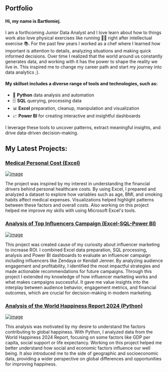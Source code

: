 ## Portfolio

#### Hi, my name is Bartłomiej.

I am a forthcoming Junior Data Analyst and I love learn about how to things work also love physical exercises like running 🏃‍♂️ right after intellectual exercise 📚. For the past few years I worked as a chef where I learned how important is attention to details, analyzing situations and making quick informed decisions.
Over time I realized that the world around us constantly generates data, and working with it has the power to shape the reality we live in. This inspired me to change my career path and start my journey into data analytics ;).


#### My skillset includes a diverse range of tools and technologies, such as:

- 🐍 **Python** data analysis and automation
- 🗄️ **SQL** querying, processing data
- 📊 **Excel** preparation, cleanup, manipulation and visualization
- 📈 **Power BI** for creating interactive and insightful dashboards

I leverage these tools to uncover patterns, extract meaningful insights, and drive data-driven decision-making.

## My Latest Projects:

### [Medical Personal Cost (Excel)](https://github.com/BartlomiejIT/Portfolio-Projects/tree/main/Analysis%20of%20Medical%20Personal%20Cost%20(Excel))

[![image](https://github.com/user-attachments/assets/24cb8aa4-a4ae-4168-a345-438f37ce4421)
](https://github.com/BartlomiejIT/Portfolio-Projects/tree/main/Analysis%20of%20Medical%20Personal%20Cost%20(Excel)) 

The project was inspired by my interest in understanding the financial drivers behind personal healthcare costs. By using Excel, I prepared and analyzed a dataset to explore how variables such as age, BMI, and smoking habits affect medical expenses. Visualizations helped highlight patterns between these factors and overall costs.
Also working on this project helped me improve my skills with using Microsoft Excel's tools.

### [Analysis of Top Influencers Campaign (Excel-SQL-Power BI)](https://github.com/BartlomiejIT/Portfolio-Projects/tree/main/Analysis%20Top%20Influencers%20Campaign%20(Excel%20-%20SQL%20-%20Power%20BI))

[![image](https://github.com/user-attachments/assets/7bda1393-069c-4411-a410-fe771a265392)](https://github.com/BartlomiejIT/Portfolio-Projects/tree/main/Analysis%20Top%20Influencers%20Campaign%20(Excel%20-%20SQL%20-%20Power%20BI))

This project was created cause of my curiosity about influencer marketing to increase ROI. I combined Excel data preparation, SQL processing, analysis and Power BI dashboards to evaluate an influencer campaign including influencers like Zendaya or Kendall Jenner. By analyzing audience engagement and profitability, I identified the most impactful strategies and made actionable recommendations for future campaigns.
Through this project I extended my knowledge of how influencer marketing works and what makes campaigns successful. It gave me value insights into the interplay between audience behavior, engagement metrics, and financial outcomes, which are crucial for decision-making in modern marketing.

### [Analysis of the World Happiness Report 2024 (Python)](https://github.com/BartlomiejIT/Portfolio-Projects/tree/main/World%20Happiness%20Report%202024%20(Python))

[![image](https://github.com/user-attachments/assets/7310e5b4-56ea-44df-8223-b7cfa6e0857c)
](https://github.com/BartlomiejIT/Portfolio-Projects/tree/main/World%20Happiness%20Report%202024%20(Python))


This analysis was motivated by my desire to understand the factors contributing to global happiness. With Python, I analyzed data from the World Happiness 2024 Report, focusing on some factors like GDP per capita, social support or life expectancy. 
Working on this project helped me better understand how social and economic factors influence our well being. It also introduced me to the side of geographic and socioeconomic data, providing a wider perspective on global differences and opportunities for improving happiness.
